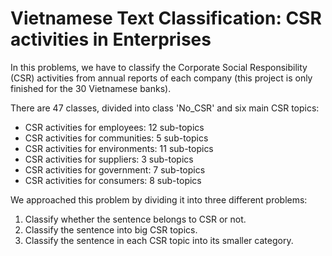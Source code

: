 # Vietnamese Text Classification: CSR activities in Enterprises
 
In this problems, we have to classify the Corporate Social Responsibility (CSR) activities from annual reports of each company (this project is only finished for the 30 Vietnamese banks).

There are 47 classes, divided into class 'No_CSR' and six main CSR topics:
- CSR activities for employees: 12 sub-topics
- CSR activities for communities: 5 sub-topics
- CSR activities for environments: 11 sub-topics
- CSR activities for suppliers: 3 sub-topics
- CSR activities for government: 7 sub-topics
- CSR activities for consumers: 8 sub-topics

We approached this problem by dividing it into three different problems:
1) Classify whether the sentence belongs to CSR or not.
2) Classify the sentence into big CSR topics.
3) Classify the sentence in each CSR topic into its smaller category.
